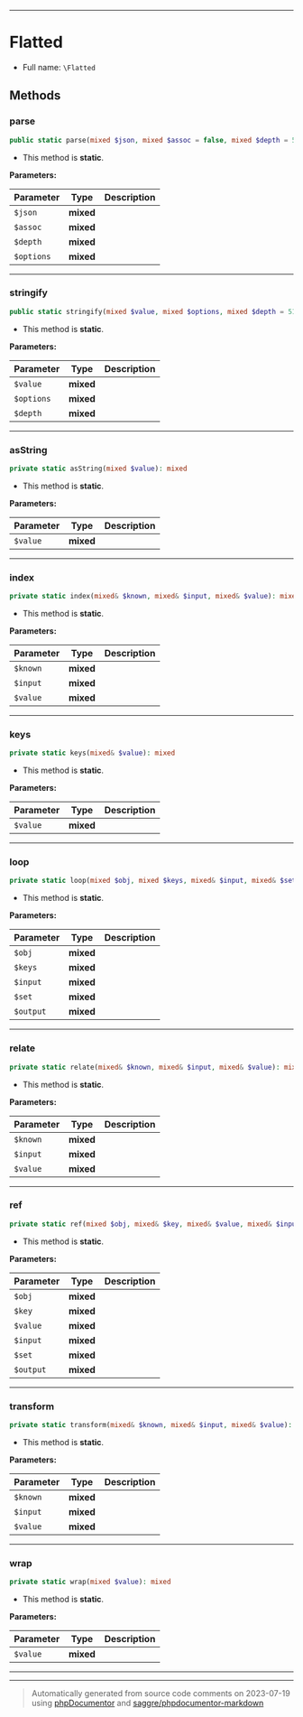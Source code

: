 ***

# Flatted





* Full name: `\Flatted`




## Methods


### parse



```php
public static parse(mixed $json, mixed $assoc = false, mixed $depth = 512, mixed $options): mixed
```



* This method is **static**.




**Parameters:**

| Parameter | Type | Description |
|-----------|------|-------------|
| `$json` | **mixed** |  |
| `$assoc` | **mixed** |  |
| `$depth` | **mixed** |  |
| `$options` | **mixed** |  |




***

### stringify



```php
public static stringify(mixed $value, mixed $options, mixed $depth = 512): mixed
```



* This method is **static**.




**Parameters:**

| Parameter | Type | Description |
|-----------|------|-------------|
| `$value` | **mixed** |  |
| `$options` | **mixed** |  |
| `$depth` | **mixed** |  |




***

### asString



```php
private static asString(mixed $value): mixed
```



* This method is **static**.




**Parameters:**

| Parameter | Type | Description |
|-----------|------|-------------|
| `$value` | **mixed** |  |




***

### index



```php
private static index(mixed& $known, mixed& $input, mixed& $value): mixed
```



* This method is **static**.




**Parameters:**

| Parameter | Type | Description |
|-----------|------|-------------|
| `$known` | **mixed** |  |
| `$input` | **mixed** |  |
| `$value` | **mixed** |  |




***

### keys



```php
private static keys(mixed& $value): mixed
```



* This method is **static**.




**Parameters:**

| Parameter | Type | Description |
|-----------|------|-------------|
| `$value` | **mixed** |  |




***

### loop



```php
private static loop(mixed $obj, mixed $keys, mixed& $input, mixed& $set, mixed& $output): mixed
```



* This method is **static**.




**Parameters:**

| Parameter | Type | Description |
|-----------|------|-------------|
| `$obj` | **mixed** |  |
| `$keys` | **mixed** |  |
| `$input` | **mixed** |  |
| `$set` | **mixed** |  |
| `$output` | **mixed** |  |




***

### relate



```php
private static relate(mixed& $known, mixed& $input, mixed& $value): mixed
```



* This method is **static**.




**Parameters:**

| Parameter | Type | Description |
|-----------|------|-------------|
| `$known` | **mixed** |  |
| `$input` | **mixed** |  |
| `$value` | **mixed** |  |




***

### ref



```php
private static ref(mixed $obj, mixed& $key, mixed& $value, mixed& $input, mixed& $set, mixed& $output): mixed
```



* This method is **static**.




**Parameters:**

| Parameter | Type | Description |
|-----------|------|-------------|
| `$obj` | **mixed** |  |
| `$key` | **mixed** |  |
| `$value` | **mixed** |  |
| `$input` | **mixed** |  |
| `$set` | **mixed** |  |
| `$output` | **mixed** |  |




***

### transform



```php
private static transform(mixed& $known, mixed& $input, mixed& $value): mixed
```



* This method is **static**.




**Parameters:**

| Parameter | Type | Description |
|-----------|------|-------------|
| `$known` | **mixed** |  |
| `$input` | **mixed** |  |
| `$value` | **mixed** |  |




***

### wrap



```php
private static wrap(mixed $value): mixed
```



* This method is **static**.




**Parameters:**

| Parameter | Type | Description |
|-----------|------|-------------|
| `$value` | **mixed** |  |




***


***
> Automatically generated from source code comments on 2023-07-19 using [phpDocumentor](http://www.phpdoc.org/) and [saggre/phpdocumentor-markdown](https://github.com/Saggre/phpDocumentor-markdown)
